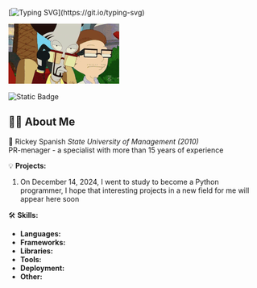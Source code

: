 
[![Typing SVG](https://readme-typing-svg.herokuapp.com?size=24&width=600&lines=Welcome+To+Rickey+Spanish`s+Github+Profile..)](https://git.io/typing-svg)

![Пример GIF](i-see-you-roger.gif)


![Static Badge](https://img.shields.io/badge/py-pyhon-red?style=for-the-badge&logo=python&labelColor=red&color=yellow)

## 🙋‍♂️ About Me

🚀 Rickey Spanish 
*State University of Management (2010)*  
PR-menager - a specialist with more than 15 years of experience

💡 **Projects:**
1. On December 14, 2024, I went to study to become a Python programmer, I hope that interesting projects in a new field for me will appear here soon

   
🛠️ **Skills:**
- **Languages:**
- **Frameworks:** 
- **Libraries:** 
- **Tools:** 
- **Deployment:** 
- **Other:** 
